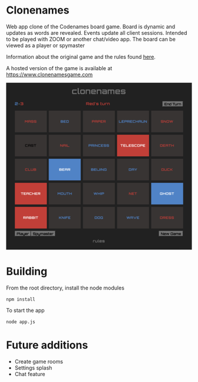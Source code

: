 # Clonenames

Web app clone of the Codenames board game. Board is dynamic and updates as words are revealed. Events update all client sessions.
Intended to be played with ZOOM or another chat/video app.
The board can be viewed as a player or spymaster

Information about the original game and the rules found [here](https://en.wikipedia.org/wiki/Codenames_(board_game)).

A hosted version of the game is available at https://www.clonenamesgame.com



![Image of Game](https://github.com/coinerwh/Clonenames/blob/master/screenshot.png)


# Building

From the root directory, install the node modules
```
npm install
```

To start the app
```
node app.js
```

# Future additions

* Create game rooms
* Settings splash
* Chat feature



